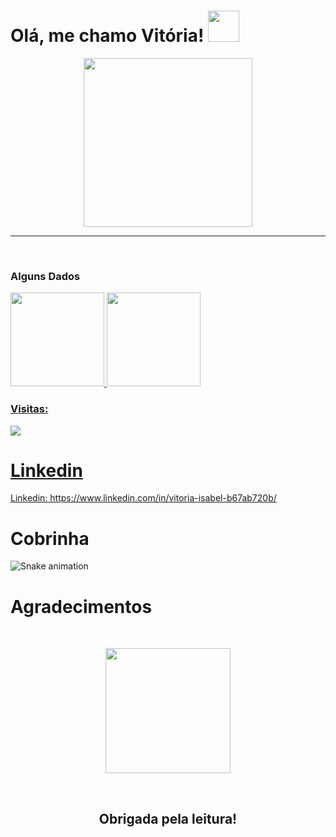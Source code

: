 # Olá, me chamo Vitória! <img height = "50em" src = "https://camo.githubusercontent.com/90cb7943ff2732c20f4cdeec1338e3c793aca37896cadcf3fcd8275964e1d2d7/68747470733a2f2f656d6f6a69732e736c61636b6d6f6a69732e636f6d2f656d6f6a69732f696d616765732f313538383331353032342f383832332f68797065726b697474792e6769663f31353838333135303234" /> 

<p align='center'>
<img src="https://media.giphy.com/media/QvpqTCiEcwtvx6wwJK/giphy.gif" width="270" height="270" frameBorder="0" class="giphy-embed" allowFullScreen></img></p>
<hr>
<br>

<div> 
  
### Alguns Dados
  <a href="https://github.com/vitoriaisabel">
    
  <img height = "150em" src = "https://github-readme-stats.vercel.app/api?username=vitoria-F5&show_icons=true&theme=radical&include_all_commits=true&count_private=true" />
  <img height = "150em" src = "https://github-readme-stats.vercel.app/api/top-langs/?username=vitoria-F5&layout=compact&langs_count=16&theme=radical" />
    
    
### Visitas:
   
   <img src="https://profile-counter.glitch.me/vitoriaisabel/count.svg" />  

# Linkedin
Linkedin: https://www.linkedin.com/in/vitoria-isabel-b67ab720b/
    
    
# Cobrinha 
![Snake animation](https://github.com/leehxd/leehxd/blob/output/github-contribution-grid-snake.svg)
    
    
# Agradecimentos
<br>
    
<p align='center'>
<img src="https://media.giphy.com/media/O51MQ3DduOcGW6ofR3/giphy.gif" width="200" height="200" frameBorder="0" class="giphy-embed" allowFullScreen></img></p>
<br>

<h2 align='center'>Obrigada pela leitura!</h2>
<br>

</div>  
  
  
